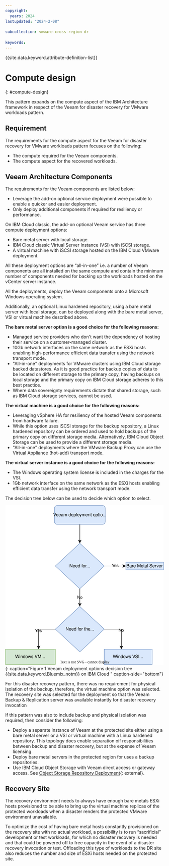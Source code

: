 ```yaml
---
copyright:
  years: 2024
lastupdated: "2024-2-08"

subcollection: vmware-cross-region-dr

keywords:
---
```

{{site.data.keyword.attribute-definition-list}}

# Compute design

{: #compute-design}

This pattern expands on the compute aspect of the IBM Architecture framework in respect of the Veeam for disaster recovery for VMware workloads pattern.

## Requirement

The requirements for the compute aspect for the Veeam for disaster recovery for VMware workloads pattern focuses on the following:

- The compute required for the Veeam components.
- The compute aspect for the recovered workloads.

## Veeam Architecture Components

The requirements for the Veeam components are listed below:

- Leverage the add-on optional service deployment were possible to enable a quicker and easier deployment.
- Only deploy additional components if required for resiliency or performance.

On IBM Cloud classic, the add-on optional Veeam service has three compute deployment options:

- Bare metal server with local storage.
- IBM Cloud classic Virtual Server Instance (VSI) with iSCSI storage.
- A virtual machine with iSCSI storage hosted on the IBM Cloud VMware deployment.

All these deployment options are “all-in-one” i.e. a number of Veeam components are all installed on the same compute and contain the minimum number of components needed for backing up the workloads hosted on the vCenter server instance.

All the deployments, deploy the Veeam components onto a Microsoft Windows operating system.

Additionally, an optional Linux hardened repository, using a bare metal server with local storage, can be deployed along with the bare metal server, VSI or virtual machine described above.

**The bare metal server option is a good choice for the following reasons:**

- Managed service providers who don't want the dependency of hosting their service on a customer-managed cluster.
- 10Gb network interfaces on the same network as the ESXi hosts enabling high-performance efficient data transfer using the network transport mode.
- "All-in-one" deployments for VMware clusters using IBM Cloud storage backed datastores. As it is good practice for backup copies of data to be located on different storage to the primary copy, having backups on local storage and the primary copy on IBM Cloud storage adheres to this best practice.
- Where data sovereignty requirements dictate that shared storage, such as IBM Cloud storage services, cannot be used.

**The virtual machine is a good choice for the following reasons:**

- Leveraging vSphere HA for resiliency of the hosted Veeam components from hardware failure.
- While this option uses iSCSI storage for the backup repository, a Linux hardened repository can be ordered and used to hold backups of the primary copy on different storage media. Alternatively, IBM Cloud Object Storage can be used to provide a different storage media.
- "All-in-one" deployments where the VMware Backup Proxy can use the Virtual Appliance (hot-add) transport mode.

**The virtual server instance is a good choice for the following reasons:**

- The Windows operating system license is included in the charges for the VSI.
- 1Gb network interface on the same network as the ESXi hosts enabling efficient data transfer using the network transport mode.

The decision tree below can be used to decide which option to select.

![A diagram of a server Description automatically generated](image/decision_tree-veeam_deployment.drawio.svg)
{: caption="Figure 1 Veeam deployment options decision tree {{site.data.keyword.Bluemix_notm}} on IBM Cloud " caption-side="bottom"}

For this disaster recovery pattern, there was no requirement for physical isolation of the backup, therefore, the virtual machine option was selected. The recovery site was selected for the deployment so that the Veeam Backup & Replication server was available instantly for disaster recovery invocation

If this pattern was also to include backup and physical isolation was required, then consider the following:

- Deploy a separate instance of Veeam at the protected site either using a bare metal server or a VSI or virtual machine with a Linux hardened repository. This topology does enable separation oif responsibilities between backup and disaster recovery, but at the expense of Veeam licensing.
- Deploy bare metal servers in the protected region for uses a backup repositories.
- Use IBM Cloud Object Storage with Veeam direct access or gateway access. See [Object Storage Repository Deployment](https://helpcenter.veeam.com/docs/backup/vsphere/object_storage_repository.html?ver=120#object-storage-repository-deployment){: external}.

## Recovery Site

The recovery environment needs to always have enough bare metals ESXi hosts provisioned to be able to bring up the virtual machine replicas of the protected workloads when a disaster renders the protected VMware environment unavailable.

To optimize the cost of having bare metal hosts constantly provisioned on the recovery site with no actual workload, a possibility is to run “sacrificial” development or test workloads, for which no disaster recovery is needed and that could be powered off to free capacity in the event of a disaster recovery invocation or test. Offloading this type of workloads to the DR site also reduces the number and size of ESXi hosts needed on the protected site.
